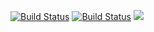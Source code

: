 [![Build Status](http://34.130.62.223:8080/buildStatus/icon?job=instavote%2Fworker-build)](http://34.130.62.223:8080/job/instavote/job/worker-build/)
[![Build Status](http://34.130.62.223:8080/buildStatus/icon?job=instavote%2Fworker-build)](http://34.130.62.223:8080/job/instavote/job/worker-build/)
<a href='http://34.130.62.223:8080/job/instavote/job/worker-build/'><img src='http://34.130.62.223:8080/buildStatus/icon?job=instavote%2Fworker-build'></a>
